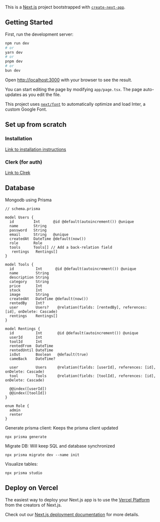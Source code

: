 This is a [Next.js](https://nextjs.org/) project bootstrapped with [`create-next-app`](https://github.com/vercel/next.js/tree/canary/packages/create-next-app).

## Getting Started

First, run the development server:

```bash
npm run dev
# or
yarn dev
# or
pnpm dev
# or
bun dev
```

Open [http://localhost:3000](http://localhost:3000) with your browser to see the result.

You can start editing the page by modifying `app/page.tsx`. The page auto-updates as you edit the file.

This project uses [`next/font`](https://nextjs.org/docs/basic-features/font-optimization) to automatically optimize and load Inter, a custom Google Font.

## Set up from scratch

### Installation

[Link to installation instructions](https://ui.shadcn.com/docs/installation/next)

### Clerk (for auth)

[Link to Clrek](https://clerk.com/docs)

## Database

Mongodb using Prisma

```
// schema.prisma

model Users {
  id         Int      @id @default(autoincrement()) @unique
  name       String
  password   String
  email      String   @unique
  createdAt  DateTime @default(now())
  role       Role
  tools      Tools[] // Add a back-relation field
   rentings   Rentings[]
}

model Tools {
  id          Int      @id @default(autoincrement()) @unique
  name        String
  description String
  category    String
  price       Int
  stock       Int
  image       String
  createdAt   DateTime @default(now())
  rentedBy    Int?
  user        Users?    @relation(fields: [rentedBy], references: [id], onDelete: Cascade)
  rentings    Rentings[]
}

model Rentings {
  id          Int       @id @default(autoincrement()) @unique
  userId      Int
  toolId      Int
  rentedFrom  DateTime
  rentedUntil DateTime
  isOut       Boolean   @default(true)
  cameBack    DateTime?

  user        Users     @relation(fields: [userId], references: [id], onDelete: Cascade)
  tool        Tools     @relation(fields: [toolId], references: [id], onDelete: Cascade)

  @@index([userId])
  @@index([toolId])
}

enum Role {
  admin
  renter
}
```

Generate prisma client:
Keeps the prisma client updated

```
npx prisma generate
```

Migrate DB:
Will keep SQL and database synchronized

```
npx prisma migrate dev --name init
```

Visualize tables:

```
npx prisma studio
```

## Deploy on Vercel

The easiest way to deploy your Next.js app is to use the [Vercel Platform](https://vercel.com/new?utm_medium=default-template&filter=next.js&utm_source=create-next-app&utm_campaign=create-next-app-readme) from the creators of Next.js.

Check out our [Next.js deployment documentation](https://nextjs.org/docs/deployment) for more details.
